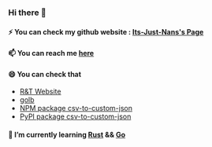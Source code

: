 ### Hi there 👋

#### ⚡ You can check my github website : [Its-Just-Nans's Page](https://its-just-nans.github.io/)

#### 📫 You can reach me [here](https://its-just-nans.github.io/#links)

#### 😄 You can check that

- [R&T Website](https://its-just-nans.github.io/rt/)
- [golb](https://its-just-nans.github.io/golb/)
- [NPM package csv-to-custom-json](https://www.npmjs.com/package/csv-to-custom-json)
- [PyPI package csv-to-custom-json](https://pypi.org/project/csv-to-custom-json/)

#### 🌱 I’m currently learning [Rust](https://www.rust-lang.org/) && [Go](https://go.dev/)
